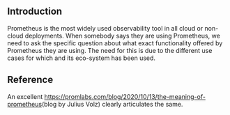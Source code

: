 ## Introduction
Prometheus is the most widely used observability tool in all cloud or non-cloud deployments. When somebody says they are using Prometheus, we need to ask 
the specific question about what exact functionality offered by Prometheus they are using. The need for this is due to the different use cases for which
and its eco-system has been used.

## Reference
An excellent <https://promlabs.com/blog/2020/10/13/the-meaning-of-prometheus>(blog by Julius Volz) clearly articulates the same.
